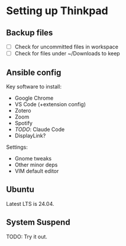# Setting up Thinkpad
## Backup files
- [ ] Check for uncommitted files in workspace
- [ ] Check for files under ~/Downloads to keep

## Ansible config
Key software to install:
- Google Chrome
- VS Code (+extension config)
- Zotero
- Zoom
- Spotify
- *TODO*: Claude Code
- DisplayLink?

Settings:
- Gnome tweaks
- Other minor deps
- VIM default editor

## Ubuntu
Latest LTS is 24.04.

## System Suspend
TODO: Try it out.
